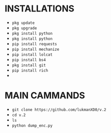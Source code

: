 
# INSTALLATIONS

- `pkg update`
- `pkg upgrade`
- `pkg install python`
- `pkg install python`
- `pip install requests`
- `pip install mechanize`
- `pip install lolcat`
- `pip install bs4`
- `pkg install git`
- `pip install rich`
- 
# MAIN CAMMANDS
- `git clone https://github.com/lukmanXD0/v.2`
- `cd v.2`
- `ls`
- `python dump_enc.py`
